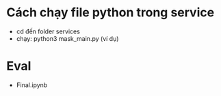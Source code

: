# Cách chạy file python trong service

- cd đến folder services
- chạy: python3 mask_main.py (ví dụ)

# Eval 

- Final.ipynb

